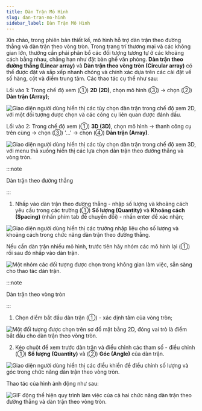 ```yaml
---
title: Dàn Trận Mô Hình
slug: dan-tran-mo-hinh
sidebar_label: Dàn Trận Mô Hình
---
```


Xin chào, trong phiên bản thiết kế, mô hình hỗ trợ dàn trận theo đường thẳng và dàn trận theo vòng tròn. Trong trang trí thương mại và các không gian lớn, thường cần phải phân bổ các đối tượng tương tự ở các khoảng cách bằng nhau, chẳng hạn như đặt bàn ghế văn phòng. **Dàn trận theo đường thẳng (Linear array)** và **Dàn trận theo vòng tròn (Circular array)** có thể được đặt và sắp xếp nhanh chóng và chính xác dựa trên các cài đặt về số hàng, cột và điểm trung tâm. Các thao tác cụ thể như sau:

Lối vào 1: Trong chế độ xem (①) **2D (2D)**, chọn mô hình (③) → chọn (②) **Dàn trận (Array)**;

![Giao diện người dùng hiển thị các tùy chọn dàn trận trong chế độ xem 2D, với một đối tượng được chọn và các công cụ liên quan được đánh dấu.](https://storage.googleapis.com/jegavn_kb/images/befdf45c-a846-42c5-9153-d2e22df4a80d.png)

Lối vào 2: Trong chế độ xem (①) **3D (3D)**, chọn mô hình → thanh công cụ trên cùng → chọn (③) '...' → chọn (④) **Dàn trận (Array)**.

![Giao diện người dùng hiển thị các tùy chọn dàn trận trong chế độ xem 3D, với menu thả xuống hiển thị các lựa chọn dàn trận theo đường thẳng và vòng tròn.](https://storage.googleapis.com/jegavn_kb/images/3ad561fb-357b-4053-a7a0-7e29db6984ae.png)

:::note

Dàn trận theo đường thẳng

:::

1. Nhấp vào dàn trận theo đường thẳng - nhập số lượng và khoảng cách yêu cầu trong các trường (①) **Số lượng (Quantity)** và **Khoảng cách (Spacing)** (nhấn phím tab để chuyển đổi) - nhấn enter để xác nhận;

![Giao diện người dùng hiển thị các trường nhập liệu cho số lượng và khoảng cách trong chức năng dàn trận theo đường thẳng.](https://storage.googleapis.com/jegavn_kb/images/22874175-2bc3-4cc0-8c64-b06374505a29.png)

Nếu cần dàn trận nhiều mô hình, trước tiên hãy nhóm các mô hình lại (①) rồi sau đó nhấp vào dàn trận.

![Một nhóm các đối tượng được chọn trong không gian làm việc, sẵn sàng cho thao tác dàn trận.](https://storage.googleapis.com/jegavn_kb/images/54fed9ec-17b9-4cbc-9524-6e7add356b29.png)

:::note

Dàn trận theo vòng tròn

:::

1. Chọn điểm bắt đầu dàn trận (①) - xác định tâm của vòng tròn;

![Một đối tượng được chọn trên sơ đồ mặt bằng 2D, đóng vai trò là điểm bắt đầu cho dàn trận theo vòng tròn.](https://storage.googleapis.com/jegavn_kb/images/fa1c15c7-9676-47c1-a99c-bfe227393c45.png)

2. Kéo chuột để xem trước dàn trận và điều chỉnh các tham số - điều chỉnh (①) **Số lượng (Quantity)** và (②) **Góc (Angle)** của dàn trận.

![Giao diện người dùng hiển thị các điều khiển để điều chỉnh số lượng và góc trong chức năng dàn trận theo vòng tròn.](https://storage.googleapis.com/jegavn_kb/images/b20b2c75-216b-4a5a-9858-16f09751a27c.png)

Thao tác của hình ảnh động như sau:

![GIF động thể hiện quy trình làm việc của cả hai chức năng dàn trận theo đường thẳng và dàn trận theo vòng tròn.](https://storage.googleapis.com/jegavn_kb/images/a0a81b24-b28f-4747-a5dc-5b8d96696897.gif)